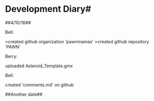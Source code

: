 # Development Diary#
##4/10/16##


Bell: 
<p>
>created github organization 'pawnmamas'
>created github repository 'PAWN'
</p>

Berry:
<p>
uploaded Asteroid_Template.gmx
</p>
<p>

Bell:
<p>
created 'comments.md' on github
</p>
##Another date##
